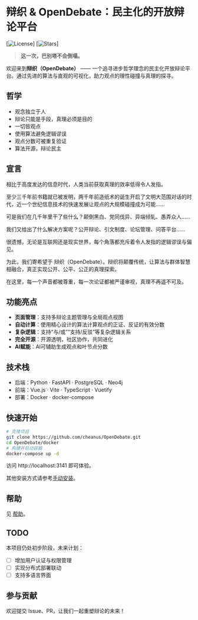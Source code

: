 # 辩织 & OpenDebate：民主化的开放辩论平台
 
[![License](https://img.shields.io/github/license/cheanus/OpenDebate)] [![Stars](https://img.shields.io/github/stars/cheanus/OpenDebate?style=social)]

> **这一次，巴别塔不会倒塌。**

欢迎来到**辩织（OpenDebate）** —— 一个追寻进步哲学理念的民主化开放辩论平台。通过先进的算法与直观的可视化，助力观点的理性碰撞与真理的探寻。
>>
## 哲学

- 观念独立于人
- 辩论只能是手段，真理必须是目的
- 一切皆观点
- 使用算法避免逻辑谬误
- 观点分数可被重复验证
- 算法开源，辩论民主

## 宣言

相比于高度发达的信息时代，人类当前获取真理的效率低得令人发指。

至少三千年前书籍就已被发明，两千年前造纸术的诞生开启了文明大范围对话的时代，近一个世纪信息技术的快速发展让观点的大规模碰撞成为可能……

可是我们在几千年里干了些什么？颠倒黑白、党同伐异、异端倾轧、愚弄众人……

我们又给出了什么解决方案呢？公开辩论、引文制度、论坛管理、问答平台……

很遗憾，无论是互联网还是现实世界，每个角落都充斥着令人发指的逻辑谬误与偏见。

为此，我们寄希望于 辩织（OpenDebate）。辩织将颠覆传统，让算法与群体智慧相融合，真正实现公开、公平、公正的真理探索。

在这里，每一个声音都被尊重，每一次论证都被严谨审视，真理不再遥不可及。

## 功能亮点

- **页面管理**：支持多辩论主题管理与全局观点视图
- **自动计算**：使用精心设计的算法计算观点的正证、反证的有效分数
- **复杂逻辑**：支持“与/或”“支持/反驳”等复杂逻辑关系
- **完全开源**：开源透明，社区协作，共同进化
- **AI赋能**：AI可辅助生成观点和叶节点分数

## 技术栈

- 后端：Python · FastAPI · PostgreSQL · Neo4j
- 前端：Vue.js · Vite · TypeScript · Vuetify
- 部署：Docker · docker-compose

## 快速开始

```bash
# 克隆项目
git clone https://github.com/cheanus/OpenDebate.git
cd OpenDebate/docker
# 构建并启动容器
docker-compose up -d
```

访问 http://localhost:3141 即可体验。

其他安装方式请参考[手动安装](docs/man_install.md)。

## 帮助

见 [帮助](docs/help.md)。

## TODO

本项目仍处初步阶段，未来计划：

- [ ] 增加用户认证与权限管理
- [ ] 实现分布式部署联动
- [ ] 支持多语言界面

## 参与贡献

欢迎提交 Issue、PR，让我们一起重塑辩论的未来！